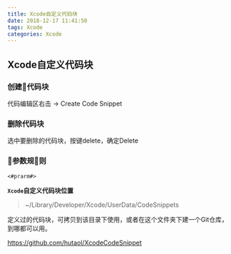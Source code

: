 ```yaml
---
title: Xcode自定义代码块
date: 2018-12-17 11:41:50
tags: Xcode
categories: Xcode
---
```


## Xcode自定义代码块

<!-- more -->
### 创建代码块

代码编辑区右击 -> Create Code Snippet

### 删除代码块

选中要删除的代码块，按键delete，确定Delete

### 参数规则

```oc
<#prarm#>
```

**`Xcode`自定义代码块位置**

>~/Library/Developer/Xcode/UserData/CodeSnippets

定义过的代码块，可拷贝到该目录下使用，或者在这个文件夹下建一个Git仓库，到哪都可以用。

<https://github.com/hutaol/XcodeCodeSnippet>
